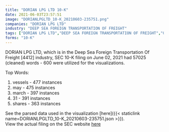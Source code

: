```yaml
---
title: "DORIAN LPG LTD 10-K"
date: 2021-06-03T23:57:51
image: "DORIANLPGLTD_10-K_20210603-235751.png"
companies: "DORIAN LPG LTD"
industry: "DEEP SEA FOREIGN TRANSPORTATION OF FREIGHT"
tags: ["DORIAN LPG LTD","DEEP SEA FOREIGN TRANSPORTATION OF FREIGHT","06-02-2021","10-K"]
forms: "10-K"
---
```

DORIAN LPG LTD, which is in the Deep Sea Foreign Transportation Of Freight [4412] industry, SEC 10-K filing on June 02, 2021 had 57025 (cleaned) words - 600 were utilized for the visualizations.

Top Words:
1. vessels - 477 instances
2. may - 475 instances
3. march - 397 instances
4. 31 - 391 instances
5. shares - 363 instances


See the parsed data used in the visualization [here]({{< staticlink name=DORIANLPGLTD_10-K_20210603-235751.json >}}).  
View the actual filing on the SEC website [here](https://www.sec.gov/Archives/edgar/data/1596993/0001596993-21-000026.txt)